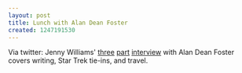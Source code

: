```yaml
---
layout: post
title: Lunch with Alan Dean Foster
created: 1247191530
---
```

Via twitter:  Jenny Williams' [three](http://www.wired.com/geekdad/2009/07/alandeanfosterparti/) [part](http://www.wired.com/geekdad/2009/07/alandeanfosterpartii/) [interview](http://www.wired.com/geekdad/2009/07/alandeanfosterpartiii/) with Alan Dean Foster covers writing, Star Trek tie-ins, and travel.
